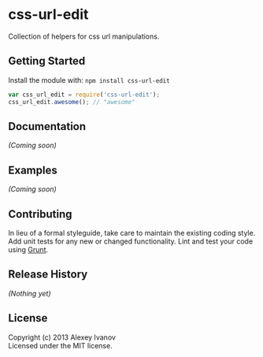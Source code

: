 # css-url-edit

Collection of helpers for css url manipulations.

## Getting Started
Install the module with: `npm install css-url-edit`

```javascript
var css_url_edit = require('css-url-edit');
css_url_edit.awesome(); // "awesome"
```

## Documentation
_(Coming soon)_

## Examples
_(Coming soon)_

## Contributing
In lieu of a formal styleguide, take care to maintain the existing coding style. Add unit tests for any new or changed functionality. Lint and test your code using [Grunt](http://gruntjs.com/).

## Release History
_(Nothing yet)_

## License
Copyright (c) 2013 Alexey Ivanov  
Licensed under the MIT license.
